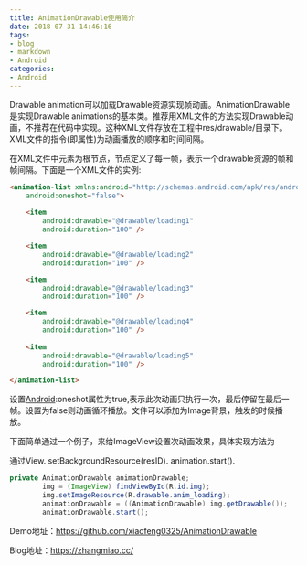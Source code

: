```yaml
---
title: AnimationDrawable使用简介
date: 2018-07-31 14:46:16
tags:
- blog
- markdown
- Android 
categories:
- Android 
---
```


Drawable animation可以加载Drawable资源实现帧动画。AnimationDrawable是实现Drawable animations的基本类。推荐用XML文件的方法实现Drawable动画，不推荐在代码中实现。这种XML文件存放在工程中res/drawable/目录下。XML文件的指令(即属性)为动画播放的顺序和时间间隔。

​     在XML文件中<animation-list>元素为根节点，<item>节点定义了每一帧，表示一个drawable资源的帧和帧间隔。下面是一个XML文件的实例:

```html
<animation-list xmlns:android="http://schemas.android.com/apk/res/android"
    android:oneshot="false">
    
    <item
        android:drawable="@drawable/loading1"
        android:duration="100" />

    <item
        android:drawable="@drawable/loading2"
        android:duration="100" />

    <item
        android:drawable="@drawable/loading3"
        android:duration="100" />

    <item
        android:drawable="@drawable/loading4"
        android:duration="100" />
        
    <item
        android:drawable="@drawable/loading5"
        android:duration="100" />

</animation-list>
```

 设置[Android](http://lib.csdn.net/base/android):oneshot属性为true,表示此次动画只执行一次，最后停留在最后一帧。设置为false则动画循环播放。文件可以添加为Image背景，触发的时候播放。

下面简单通过一个例子，来给ImageView设置次动画效果，具体实现方法为

通过View. setBackgroundResource(resID).    animation.start().

```java
private AnimationDrawable animationDrawable;
	    img = (ImageView) findViewById(R.id.img);
	    img.setImageResource(R.drawable.anim_loading);
	    animationDrawable = ((AnimationDrawable) img.getDrawable());
	    animationDrawable.start();
```

 

Demo地址：https://github.com/xiaofeng0325/AnimationDrawable 

Blog地址：https://zhangmiao.cc/